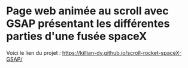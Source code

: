 # Page web animée au scroll avec GSAP présentant les différentes parties d'une fusée spaceX

Voici le lien du projet : https://killian-dv.github.io/scroll-rocket-spaceX-GSAP/